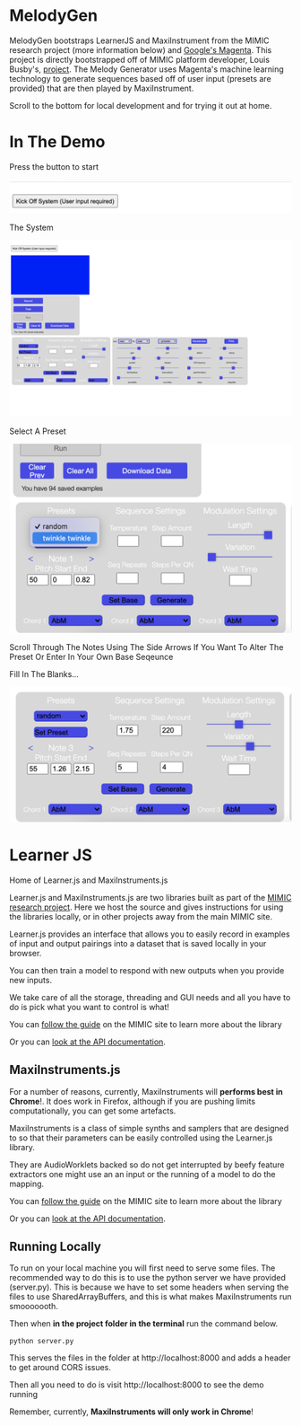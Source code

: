 # MelodyGen 

MelodyGen bootstraps LearnerJS and MaxiInstrument from the MIMIC research project (more information below) and [Google's Magenta](https://magenta.tensorflow.org/). This project is directly bootstrapped off of MIMIC platform developer, Louis Busby's, [project](https://github.com/Louismac/learnerjs). The Melody Generator uses Magenta's machine learning technology to generate sequences based off of user input (presets are provided) that are then played by MaxiInstrument.

Scroll to the bottom for local development and for trying it out at home. 

# In The Demo

Press the button to start

![start button](https://raw.githubusercontent.com/bkudler/MelodyGenWithMaxiWithLearner/main/images/Screen%20Shot%202021-12-03%20at%2010.19.20%20AM.png)

The System

![the system](https://raw.githubusercontent.com/bkudler/MelodyGenWithMaxiWithLearner/main/images/Screen%20Shot%202021-12-03%20at%2010.21.34%20AM.png)

Select A Preset

![twinkle](https://raw.githubusercontent.com/bkudler/MelodyGenWithMaxiWithLearner/main/images/Screen%20Shot%202021-12-03%20at%2010.21.11%20AM.png)

Scroll Through The Notes Using The Side Arrows If You Want To Alter The Preset Or Enter In Your Own Base Seqeunce

Fill In The Blanks...

![filled in](https://github.com/bkudler/MelodyGenWithMaxiWithLearner/blob/main/images/Screen%20Shot%202021-12-03%20at%2010.22.04%20AM.png)


# Learner JS

Home of Learner.js and MaxiInstruments.js

Learner.js and MaxiInstruments.js are two libraries built as part of the [MIMIC
research project](https://mimicproject.com). Here we host the source and gives instructions
for using the libraries locally, or in other projects away from the main MIMIC site.

Learner.js provides an interface that allows you to easily record in examples of input and output pairings into a dataset that is saved locally in your browser.

You can then train a model to respond with new outputs when you provide new inputs.

We take care of all the storage, threading and GUI needs and all you have to do is pick what you want to control is what!

You can [follow the guide](https://mimicproject.com/guides/learner) on the MIMIC site to learn more about the library

Or you can [look at the API documentation](https://www.doc.gold.ac.uk/~lmcca002/Learner.html).

## MaxiInstruments.js

For a number of reasons, currently, MaxiInstruments will **performs best in Chrome**!. It does work in Firefox, although if you are pushing limits computationally, you can get some artefacts.

MaxiInstruments is a class of simple synths and samplers that are designed to so that their parameters can be easily controlled using the Learner.js library.

They are AudioWorklets backed so do not get interrupted by beefy feature extractors one might use an an input or the running of a model to do the mapping.

You can [follow the guide](https://mimicproject.com/guides/maxi-instrument) on the MIMIC site to learn more about the library

Or you can [look at the API documentation](https://www.doc.gold.ac.uk/~lmcca002/MaxiInstrument.html).

## Running Locally

To run on your local machine you will first need to serve some files. The recommended way to do this is to use the python server we have provided (server.py). This is because we have to set some headers when serving the files to use SharedArrayBuffers, and this is what makes MaxiInstruments run smooooooth.

Then when **in the project folder in the terminal** run the command below.

```
python server.py
```

This serves the files in the folder at http://localhost:8000 and adds a header to get around CORS issues.

Then all you need to do is visit http://localhost:8000 to see the demo running

Remember, currently, **MaxiInstruments will only work in Chrome**!

